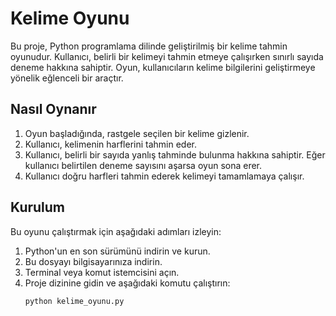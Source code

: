 # Kelime Oyunu

Bu proje, Python programlama dilinde geliştirilmiş bir kelime tahmin oyunudur. Kullanıcı, belirli bir kelimeyi tahmin etmeye çalışırken sınırlı sayıda deneme hakkına sahiptir. Oyun, kullanıcıların kelime bilgilerini geliştirmeye yönelik eğlenceli bir araçtır.

## Nasıl Oynanır

1. Oyun başladığında, rastgele seçilen bir kelime gizlenir.
2. Kullanıcı, kelimenin harflerini tahmin eder.
3. Kullanıcı, belirli bir sayıda yanlış tahminde bulunma hakkına sahiptir. Eğer kullanıcı belirtilen deneme sayısını aşarsa oyun sona erer.
4. Kullanıcı doğru harfleri tahmin ederek kelimeyi tamamlamaya çalışır.

## Kurulum

Bu oyunu çalıştırmak için aşağıdaki adımları izleyin:

1. Python'un en son sürümünü indirin ve kurun.
2. Bu dosyayı bilgisayarınıza indirin.
3. Terminal veya komut istemcisini açın.
4. Proje dizinine gidin ve aşağıdaki komutu çalıştırın:
      ```bash
   python kelime_oyunu.py


